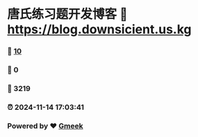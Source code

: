 # 唐氏练习题开发博客 :link: https://blog.downsicient.us.kg 
### :page_facing_up: [10](https://blog.downsicient.us.kg/tag.html) 
### :speech_balloon: 0 
### :hibiscus: 3219 
### :alarm_clock: 2024-11-14 17:03:41 
### Powered by :heart: [Gmeek](https://github.com/Meekdai/Gmeek)

